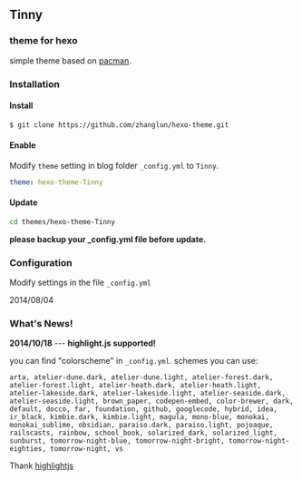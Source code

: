 ## Tinny


### theme for hexo

simple theme based on [pacman](https://github.com/A-limon/pacman).


### Installation

#### Install

```bash
$ git clone https://github.com/zhanglun/hexo-theme.git
```

#### Enable

Modify <code>theme</code> setting in blog folder `_config.yml` to <code>Tinny</code>.

```yaml
theme: hexo-theme-Tinny
```

#### Update

```bash
cd themes/hexo-theme-Tinny
```

**please backup your _config.yml file before update.**

### Configuration

Modify settings in the file `_config.yml`


2014/08/04


### What's News!

**2014/10/18** --- **highlight.js supported!**

you can find "colorscheme" in `_config.yml`. schemes you can use:

```
arta, atelier-dune.dark, atelier-dune.light, atelier-forest.dark, atelier-forest.light, atelier-heath.dark, atelier-heath.light, atelier-lakeside.dark, atelier-lakeside.light, atelier-seaside.dark, atelier-seaside.light, brown_paper, codepen-embed, color-brewer, dark, default, docco, far, foundation, github, googlecode, hybrid, idea, ir_black, kimbie.dark, kimbie.light, magula, mono-blue, monokai, monokai_sublime, obsidian, paraiso.dark, paraiso.light, pojoaque, railscasts, rainbow, school_book, solarized_dark, solarized_light, sunburst, tomorrow-night-blue, tomorrow-night-bright, tomorrow-night-eighties, tomorrow-night, vs
```
    
Thank [highlightjs](https://highlightjs.org/)



